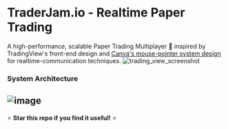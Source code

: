 # TraderJam.io - Realtime Paper Trading
A high-performance, scalable Paper Trading Multiplayer 👥 inspired by TradingView's front-end design and [Canva's mouse-pointer system design](https://www.canva.dev/blog/engineering/realtime-mouse-pointers/) for realtime-communication techniques. 
![trading_view_screenshot](https://github.com/user-attachments/assets/f0cf6854-855c-465b-8140-24559b274ec7)
### System Architecture
![image](https://github.com/user-attachments/assets/443982c2-0b18-47b9-ab64-52a6d8ceaca3)
---

⭐ **Star this repo if you find it useful!** ⭐
